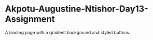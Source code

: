 # Akpotu-Augustine-Ntishor-Day13-Assignment
 A landing page with a gradient background and styled buttons.
